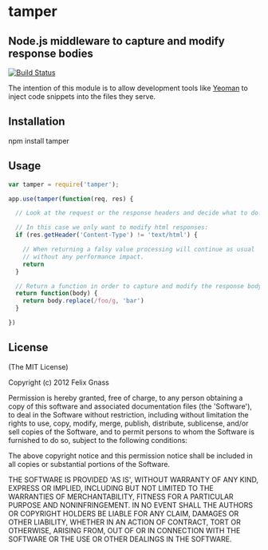 # tamper
## Node.js middleware to capture and modify response bodies

[![Build Status](https://secure.travis-ci.org/fgnass/tamper.png)](http://travis-ci.org/fgnass/tamper)

The intention of this module is to allow development tools like
[Yeoman](http://yeoman.io) to inject code snippets into the files they serve.

## Installation

  npm install tamper

## Usage

```javascript
var tamper = require('tamper');

app.use(tamper(function(req, res) {

  // Look at the request or the response headers and decide what to do.

  // In this case we only want to modify html responses:
  if (res.getHeader('Content-Type') != 'text/html') {

    // When returning a falsy value processing will continue as usual
    // without any performance impact.
    return
  }

  // Return a function in order to capture and modify the response body:
  return function(body) {
    return body.replace(/foo/g, 'bar')
  }

})
```

## License

(The MIT License)

Copyright (c) 2012 Felix Gnass

Permission is hereby granted, free of charge, to any person obtaining
a copy of this software and associated documentation files (the
'Software'), to deal in the Software without restriction, including
without limitation the rights to use, copy, modify, merge, publish,
distribute, sublicense, and/or sell copies of the Software, and to
permit persons to whom the Software is furnished to do so, subject to
the following conditions:

The above copyright notice and this permission notice shall be
included in all copies or substantial portions of the Software.

THE SOFTWARE IS PROVIDED 'AS IS', WITHOUT WARRANTY OF ANY KIND,
EXPRESS OR IMPLIED, INCLUDING BUT NOT LIMITED TO THE WARRANTIES OF
MERCHANTABILITY, FITNESS FOR A PARTICULAR PURPOSE AND NONINFRINGEMENT.
IN NO EVENT SHALL THE AUTHORS OR COPYRIGHT HOLDERS BE LIABLE FOR ANY
CLAIM, DAMAGES OR OTHER LIABILITY, WHETHER IN AN ACTION OF CONTRACT,
TORT OR OTHERWISE, ARISING FROM, OUT OF OR IN CONNECTION WITH THE
SOFTWARE OR THE USE OR OTHER DEALINGS IN THE SOFTWARE.
